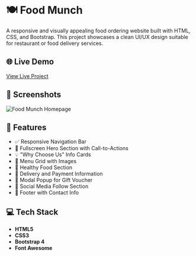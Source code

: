 # 🍽️ Food Munch

A responsive and visually appealing food ordering website built with HTML, CSS, and Bootstrap. This project showcases a clean UI/UX design suitable for restaurant or food delivery services.

## 🌐 Live Demo

[View Live Project](https://drive.google.com/file/d/1-3CIlM1IeQF5hHJ--GR21SypRyYl-76X/view?usp=drive_link) 

## 📸 Screenshots

![Food Munch Homepage](https://res.cloudinary.com/dwrt0nczc/image/upload/v1754475066/Screenshot_2025-08-06_152326_qhvgyi.png)

## 📁 Features

- ✅ Responsive Navigation Bar
- 🎯 Fullscreen Hero Section with Call-to-Actions
- 💡 "Why Choose Us" Info Cards
- 🍛 Menu Grid with Images
- 🥗 Healthy Food Section
- 🚚 Delivery and Payment Information
- 🎁 Modal Popup for Gift Voucher
- 📱 Social Media Follow Section
- 📩 Footer with Contact Info

## 💻 Tech Stack

- **HTML5**
- **CSS3**
- **Bootstrap 4**
- **Font Awesome**

